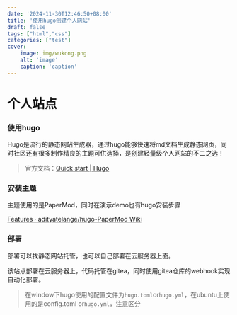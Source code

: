 ```yaml
---
date: '2024-11-30T12:46:50+08:00'
title: '使用hugo创建个人网站'
draft: false
tags: ["html","css"]
categories: ["test"]
cover:
    image: img/wukong.png
    alt: 'image'
    caption: 'caption'
---
```




# 个人站点



### 使用hugo



Hugo是流行的静态网站生成器，通过hugo能够快速将md文档生成静态网页，同时社区还有很多制作精良的主题可供选择，是创建轻量级个人网站的不二之选！

>官方文档：[Quick start | Hugo](https://gohugo.io/getting-started/quick-start/)



### 安装主题

主题使用的是PaperMod，同时在演示demo也有hugo安装步骤

[Features · adityatelange/hugo-PaperMod Wiki](https://github.com/adityatelange/hugo-PaperMod/wiki/Features)



### 部署

部署可以找静态网站托管，也可以自己部署在云服务器上面。

该站点部署在云服务器上，代码托管在gitea，同时使用gitea仓库的webhook实现自动化部署。



> 在window下hugo使用的配置文件为`hugo.toml`or`hugo.yml`，在ubuntu上使用的是config.toml or`hugo.yml`，注意区分

